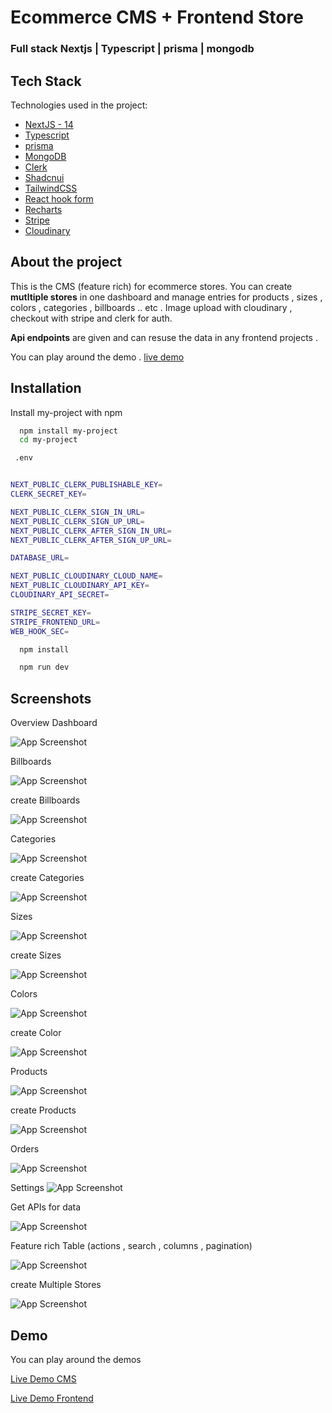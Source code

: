 # Ecommerce CMS + Frontend Store

### Full stack Nextjs | Typescript | prisma | mongodb

## Tech Stack

Technologies used in the project:

- [NextJS - 14](https://nextjs.org/)
- [Typescript](https://www.typescriptlang.org/)
- [prisma](https://www.prisma.io/)
- [MongoDB](https://www.mongodb.com/)
- [Clerk](https://clerk.com/docs)
- [Shadcnui](https://ui.shadcn.com/)
- [TailwindCSS](https://tailwindcss.com/)
- [React hook form ](https://react-hook-form.com/)
- [Recharts](https://recharts.org/)
- [Stripe](https://stripe.com/)
- [Cloudinary](https://cloudinary.com/)

## About the project

This is the CMS (feature rich) for ecommerce stores.
You can create **mutltiple stores** in one dashboard and manage entries for products , sizes , colors , categories , billboards .. etc .
Image upload with cloudinary , checkout with stripe and clerk for auth.

**Api endpoints** are given and can resuse the data in any frontend
projects .

You can play around the demo . [live demo](https://ecommerce-cms-one.vercel.app/)

## Installation

Install my-project with npm

```bash
  npm install my-project
  cd my-project
```

```bash
 .env


NEXT_PUBLIC_CLERK_PUBLISHABLE_KEY=
CLERK_SECRET_KEY=

NEXT_PUBLIC_CLERK_SIGN_IN_URL=
NEXT_PUBLIC_CLERK_SIGN_UP_URL=
NEXT_PUBLIC_CLERK_AFTER_SIGN_IN_URL=
NEXT_PUBLIC_CLERK_AFTER_SIGN_UP_URL=

DATABASE_URL=

NEXT_PUBLIC_CLOUDINARY_CLOUD_NAME=
NEXT_PUBLIC_CLOUDINARY_API_KEY=
CLOUDINARY_API_SECRET=

STRIPE_SECRET_KEY=
STRIPE_FRONTEND_URL=
WEB_HOOK_SEC=

```

```bash
  npm install
```

```bash
  npm run dev
```

## Screenshots

Overview Dashboard

![App Screenshot](https://gmcbpoevhicvdrpjtdpc.supabase.co/storage/v1/object/public/ecommerce/overview.png)

Billboards

![App Screenshot](https://gmcbpoevhicvdrpjtdpc.supabase.co/storage/v1/object/public/ecommerce/billboards.png)

create Billboards

![App Screenshot](https://gmcbpoevhicvdrpjtdpc.supabase.co/storage/v1/object/public/ecommerce/createbillboard.png)

Categories

![App Screenshot](https://gmcbpoevhicvdrpjtdpc.supabase.co/storage/v1/object/public/ecommerce/categories.png)

create Categories

![App Screenshot](https://gmcbpoevhicvdrpjtdpc.supabase.co/storage/v1/object/public/ecommerce/createcategories.png)

Sizes

![App Screenshot](https://gmcbpoevhicvdrpjtdpc.supabase.co/storage/v1/object/public/ecommerce/sizes.png)

create Sizes

![App Screenshot](https://gmcbpoevhicvdrpjtdpc.supabase.co/storage/v1/object/public/ecommerce/createsize.png)

Colors

![App Screenshot](https://gmcbpoevhicvdrpjtdpc.supabase.co/storage/v1/object/public/ecommerce/colors.png?t=2023-11-24T13%3A52%3A31.489Z)

create Color

![App Screenshot](https://gmcbpoevhicvdrpjtdpc.supabase.co/storage/v1/object/public/ecommerce/createcolor.png)

Products

![App Screenshot](https://gmcbpoevhicvdrpjtdpc.supabase.co/storage/v1/object/public/ecommerce/products.png)

create Products

![App Screenshot](https://gmcbpoevhicvdrpjtdpc.supabase.co/storage/v1/object/public/ecommerce/createproducts.png)

Orders

![App Screenshot](https://gmcbpoevhicvdrpjtdpc.supabase.co/storage/v1/object/public/ecommerce/orders.png)

Settings
![App Screenshot](https://gmcbpoevhicvdrpjtdpc.supabase.co/storage/v1/object/public/ecommerce/settings.png)

Get APIs for data

![App Screenshot](https://gmcbpoevhicvdrpjtdpc.supabase.co/storage/v1/object/public/ecommerce/APIs.png)

Feature rich Table (actions , search , columns , pagination)

![App Screenshot](https://gmcbpoevhicvdrpjtdpc.supabase.co/storage/v1/object/public/ecommerce/actions.png)

create Multiple Stores

![App Screenshot](https://gmcbpoevhicvdrpjtdpc.supabase.co/storage/v1/object/public/ecommerce/create%20store.png)

## Demo

You can play around the demos

[Live Demo CMS](https://ecommerce-cms-one.vercel.app/)

[Live Demo Frontend](https://ecommerce-frontend-omega-ten.vercel.app/)
